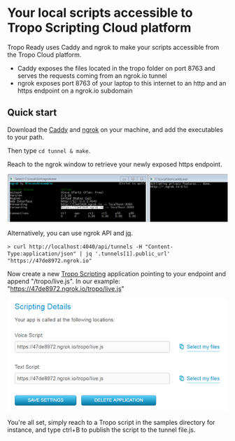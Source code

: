 # Your local scripts accessible to Tropo Scripting Cloud platform

Tropo Ready uses Caddy and ngrok to make your scripts accessible from the Tropo Cloud platform.

- Caddy exposes the files located in the tropo folder on port 8763 and serves the requests coming from an ngrok.io tunnel
- ngrok exposes port 8763 of your laptop to this internet to an http and an https endpoint on a ngrok.io subdomain


## Quick start

Download the [Caddy](https://caddyserver.com/download) and [ngrok](https://ngrok.com/download) on your machine, 
and add the executables to your path.

Then type `cd tunnel & make`.

Reach to the ngrok window to retrieve your newly exposed https endpoint.

![](../docs/launch-caddy-ngrok-combo.png)


Alternatively, you can use ngrok API and [jq](https://stedolan.github.io/jq/download/).

```shell
> curl http://localhost:4040/api/tunnels -H "Content-Type:application/json" | jq '.tunnels[1].public_url'
"https://47de8972.ngrok.io"
```

Now create a new [Tropo Scripting](http://tropo.com) application pointing to your endpoint and append "/tropo/live.js".
In our example: "https://47de8972.ngrok.io/tropo/live.js"

![](../docs/tropo-script-served-via-tunnel.png)


You're all set, simply reach to a Tropo script in the samples directory for instance, 
and type ctrl+B to publish the script to the tunnel file.js.

